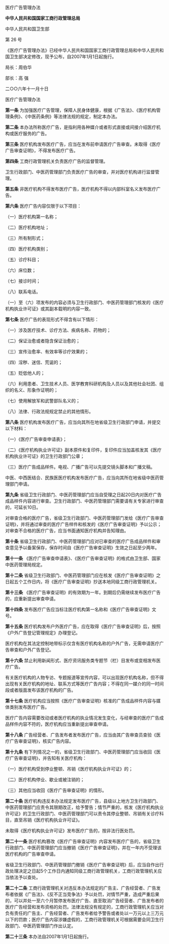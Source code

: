医疗广告管理办法

**中华人民共和国国家工商行政管理总局**

中华人民共和国卫生部

第 26 号

《医疗广告管理办法》已经中华人民共和国国家工商行政管理总局和中华人民共和国卫生部决定修改，现予公布，自2007年1月1日起施行。

局长：周伯华

部长：高 强

二○○六年十一月十日

医疗广告管理办法

**第一条** 为加强医疗广告管理，保障人民身体健康，根据《广告法》、《医疗机构管理条例》、《中医药条例》等法律法规的规定，制定本办法。

**第二条** 本办法所称医疗广告，是指利用各种媒介或者形式直接或间接介绍医疗机构或医疗服务的广告。

**第三条** 医疗机构发布医疗广告，应当在发布前申请医疗广告审查。未取得《医疗广告审查证明》，不得发布医疗广告。

**第四条** 工商行政管理机关负责医疗广告的监督管理。

卫生行政部门、中医药管理部门负责医疗广告的审查，并对医疗机构进行监督管理。

**第五条** 非医疗机构不得发布医疗广告，医疗机构不得以内部科室名义发布医疗广告。

**第六条** 医疗广告内容仅限于以下项目：

（一）医疗机构第一名称；

（二）医疗机构地址；

（三）所有制形式；

（四）医疗机构类别；

（五）诊疗科目；

（六）床位数；

（七）接诊时间；

（八）联系电话。

（一）至（六）项发布的内容必须与卫生行政部门、中医药管理部门核发的《医疗机构执业许可证》或其副本载明的内容一致。

**第七条** 医疗广告的表现形式不得含有以下情形：

（一）涉及医疗技术、诊疗方法、疾病名称、药物的；

（二）保证治愈或者隐含保证治愈的；

（三）宣传治愈率、有效率等诊疗效果的；

（四）淫秽、迷信、荒诞的；

（五）贬低他人的；

（六）利用患者、卫生技术人员、医学教育科研机构及人员以及其他社会社团、组织的名义、形象作证明的；

（七）使用解放军和武警部队名义的；

（八）法律、行政法规规定禁止的其他情形。

**第八条** 医疗机构发布医疗广告，应当向其所在地省级卫生行政部门申请，并提交以下材料：

（一）《医疗广告审查申请表》；

（二）《医疗机构执业许可证》副本原件和复印件，复印件应当加盖核发其《医疗机构执业许可证》的卫生行政部门公章；

（三）医疗广告成品样件。电视、广播广告可以先提交镜头脚本和广播文稿。

中医、中西医结合、民族医医疗机构发布医疗广告，应当向其所在地省级中医药管理部门申请。

**第九条** 省级卫生行政部门、中医药管理部门应当自受理之日起20日内对医疗广告成品样件内容进行审查。卫生行政部门、中医药管理部门需要请有关专家进行审查的，可延长10日。

对审查合格的医疗广告，省级卫生行政部门、中医药管理部门发给《医疗广告审查证明》，并将通过审查的医疗广告样件和核发的《医疗广告审查证明》予以公示；对审查不合格的医疗广告，应当书面通知医疗机构并告知理由。

**第十条** 省级卫生行政部门、中医药管理部门应对已审查的医疗广告成品样件和审查意见予以备案保存，保存时间自《医疗广告审查证明》生效之日起至少两年。

**第十一条** 《医疗广告审查申请表》、《医疗广告审查证明》的格式由卫生部、国家中医药管理局规定。

**第十二条** 省级卫生行政部门、中医药管理部门应在核发《医疗广告审查证明》之日起五个工作日内，将《医疗广告审查证明》抄送本地同级工商行政管理机关。

**第十三条** 《医疗广告审查证明》的有效期为一年。到期后仍需继续发布医疗广告的，应重新提出审查申请。

**第十四条** 发布医疗广告应当标注医疗机构第一名称和《医疗广告审查证明》文号。

**第十五条** 医疗机构发布户外医疗广告，应在取得《医疗广告审查证明》后，按照《户外广告登记管理规定》办理登记。

医疗机构在其法定控制地带标示仅含有医疗机构名称的户外广告，无需申请医疗广告审查和户外广告登记。

**第十六条** 禁止利用新闻形式、医疗资讯服务类专题节（栏）目发布或变相发布医疗广告。

有关医疗机构的人物专访、专题报道等宣传内容，可以出现医疗机构名称，但不得出现有关医疗机构的地址、联系方式等医疗广告内容；不得在同一媒介的同一时间段或者版面发布该医疗机构的广告。

**第十七条** 医疗机构应当按照《医疗广告审查证明》核准的广告成品样件内容与媒体类别发布医疗广告。

医疗广告内容需要改动或者医疗机构的执业情况发生变化，与经审查的医疗广告成品样件内容不符的，医疗机构应当重新提出审查申请。

**第十八条** 广告经营者、广告发布者发布医疗广告，应当由其广告审查员查验《医疗广告审查证明》，核实广告内容。

**第十九条** 有下列情况之一的，省级卫生行政部门、中医药管理部门应当收回《医疗广告审查证明》，并告知有关医疗机构：

（一）医疗机构受到停业整顿、吊销《医疗机构执业许可证》的；

（二）医疗机构停业、歇业或被注销的；

（三）其他应当收回《医疗广告审查证明》的情形。

**第二十条** 医疗机构违反本办法规定发布医疗广告，县级以上地方卫生行政部门、中医药管理部门应责令其限期改正，给予警告；情节严重的，核发《医疗机构执业许可证》的卫生行政部门、中医药管理部门可以责令其停业整顿、吊销有关诊疗科目，直至吊销《医疗机构执业许可证》。

未取得《医疗机构执业许可证》发布医疗广告的，按非法行医处罚。

**第二十一条** 医疗机构篡改《医疗广告审查证明》内容发布医疗广告的，省级卫生行政部门、中医药管理部门应当撤销《医疗广告审查证明》，并在一年内不受理该医疗机构的广告审查申请。

省级卫生行政部门、中医药管理部门撤销《医疗广告审查证明》后，应当自作出行政处理决定之日起5个工作日内通知同级工商行政管理机关，工商行政管理机关应当依法予以查处。

**第二十二条** 工商行政管理机关对违反本办法规定的广告主、广告经营者、广告发布者依据《广告法》、《反不正当竞争法》予以处罚，对情节严重，造成严重后果的，可以并处一至六个月暂停发布医疗广告、直至取消广告经营者、广告发布者的医疗广告经营和发布资格的处罚。法律法规没有规定的，工商行政管理机关应当对负有责任的广告主、广告经营者、广告发布者给予警告或者处以一万元以上三万元以下的罚款；医疗广告内容涉嫌虚假的，工商行政管理机关可根据需要会同卫生行政部门、中医药管理部门作出认定。

**第二十三条** 本办法自2007年1月1日起施行。
